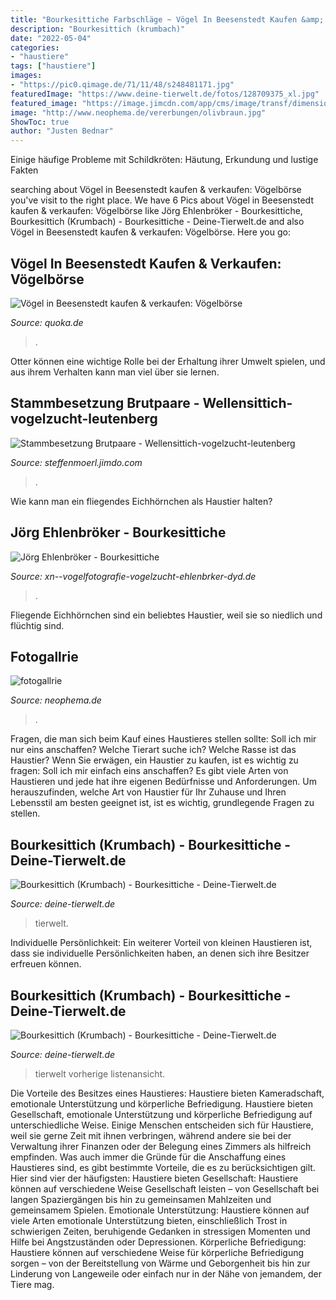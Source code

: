 ```yaml
---
title: "Bourkesittiche Farbschläge ~ Vögel In Beesenstedt Kaufen &amp; Verkaufen: Vögelbörse"
description: "Bourkesittich (krumbach)"
date: "2022-05-04"
categories:
- "haustiere"
tags: ["haustiere"]
images:
- "https://pic0.qimage.de/71/11/48/s248481171.jpg"
featuredImage: "https://www.deine-tierwelt.de/fotos/128709375_xl.jpg"
featured_image: "https://image.jimcdn.com/app/cms/image/transf/dimension=1920x400:format=jpg/path/s0b344672db691379/image/i757572fefecf0de6/version/1492014801/image.jpg"
image: "http://www.neophema.de/vererbungen/olivbraun.jpg"
ShowToc: true
author: "Justen Bednar"
---
```



Einige häufige Probleme mit Schildkröten: Häutung, Erkundung und lustige Fakten

	

		
searching about Vögel in Beesenstedt kaufen &amp; verkaufen: Vögelbörse you've visit to the right place. We have 6 Pics about Vögel in Beesenstedt kaufen &amp; verkaufen: Vögelbörse like Jörg Ehlenbröker - Bourkesittiche, Bourkesittich (Krumbach) - Bourkesittiche - Deine-Tierwelt.de and also Vögel in Beesenstedt kaufen &amp; verkaufen: Vögelbörse. Here you go:
		
    
## Vögel In Beesenstedt Kaufen &amp; Verkaufen: Vögelbörse

<img loading=lazy src="https://pic0.qimage.de/71/11/48/s248481171.jpg" onerror="this.onerror=null;this.src='https://tse1.mm.bing.net/th?id=OIP.Z34he4w_RUtvQ7kUoGcrnQAAAA&amp;pid=15.1';" alt="Vögel in Beesenstedt kaufen &amp; verkaufen: Vögelbörse">

_Source: quoka.de_

>. 

	

Otter können eine wichtige Rolle bei der Erhaltung ihrer Umwelt spielen, und aus ihrem Verhalten kann man viel über sie lernen.

    
## Stammbesetzung Brutpaare - Wellensittich-vogelzucht-leutenberg

<img loading=lazy src="https://image.jimcdn.com/app/cms/image/transf/dimension=1920x400:format=jpg/path/s0b344672db691379/image/i757572fefecf0de6/version/1492014801/image.jpg" onerror="this.onerror=null;this.src='https://tse1.mm.bing.net/th?id=OIP.0ObxxQTZGVA6ZI6So__K-gHaFj&amp;pid=15.1';" alt="Stammbesetzung Brutpaare - Wellensittich-vogelzucht-leutenberg">

_Source: steffenmoerl.jimdo.com_

>. 

	

Wie kann man ein fliegendes Eichhörnchen als Haustier halten?

    
## Jörg Ehlenbröker - Bourkesittiche

<img loading=lazy src="https://www.xn--vogelfotografie-vogelzucht-ehlenbrker-dyd.de/s/cc_images/teaserbox_2454984473.jpg?t=1426202595" onerror="this.onerror=null;this.src='https://tse2.mm.bing.net/th?id=OIP.QKpD_YCtD5q-a3VxQ-VdpQHaH8&amp;pid=15.1';" alt="Jörg Ehlenbröker - Bourkesittiche">

_Source: xn--vogelfotografie-vogelzucht-ehlenbrker-dyd.de_

>. 

	

Fliegende Eichhörnchen sind ein beliebtes Haustier, weil sie so niedlich und flüchtig sind.

    
## Fotogallrie

<img loading=lazy src="http://www.neophema.de/vererbungen/olivbraun.jpg" onerror="this.onerror=null;this.src='https://tse4.mm.bing.net/th?id=OIP.5hq2A5Wj7NZ8VGdcBiwYkwAAAA&amp;pid=15.1';" alt="fotogallrie">

_Source: neophema.de_

>. 

	

Fragen, die man sich beim Kauf eines Haustieres stellen sollte: Soll ich mir nur eins anschaffen? Welche Tierart suche ich? Welche Rasse ist das Haustier?
Wenn Sie erwägen, ein Haustier zu kaufen, ist es wichtig zu fragen: Soll ich mir einfach eins anschaffen? Es gibt viele Arten von Haustieren und jede hat ihre eigenen Bedürfnisse und Anforderungen. Um herauszufinden, welche Art von Haustier für Ihr Zuhause und Ihren Lebensstil am besten geeignet ist, ist es wichtig, grundlegende Fragen zu stellen.

    
## Bourkesittich (Krumbach) - Bourkesittiche - Deine-Tierwelt.de

<img loading=lazy src="https://www.deine-tierwelt.de/fotos/128709375_xl.jpg" onerror="this.onerror=null;this.src='https://tse2.mm.bing.net/th?id=OIP.wvW36MALD47FGWPNucfuVQHaGL&amp;pid=15.1';" alt="Bourkesittich (Krumbach) - Bourkesittiche - Deine-Tierwelt.de">

_Source: deine-tierwelt.de_

>tierwelt. 

	

Individuelle Persönlichkeit: Ein weiterer Vorteil von kleinen Haustieren ist, dass sie individuelle Persönlichkeiten haben, an denen sich ihre Besitzer erfreuen können.

    
## Bourkesittich (Krumbach) - Bourkesittiche - Deine-Tierwelt.de

<img loading=lazy src="https://www.deine-tierwelt.de/fotos/128709375_760x570.jpg" onerror="this.onerror=null;this.src='https://tse4.mm.bing.net/th?id=OIP.5kjxSf-Jc7W_WfyCrp96QgHaFj&amp;pid=15.1';" alt="Bourkesittich (Krumbach) - Bourkesittiche - Deine-Tierwelt.de">

_Source: deine-tierwelt.de_

>tierwelt vorherige listenansicht. 

	

Die Vorteile des Besitzes eines Haustieres: Haustiere bieten Kameradschaft, emotionale Unterstützung und körperliche Befriedigung.
Haustiere bieten Gesellschaft, emotionale Unterstützung und körperliche Befriedigung auf unterschiedliche Weise. Einige Menschen entscheiden sich für Haustiere, weil sie gerne Zeit mit ihnen verbringen, während andere sie bei der Verwaltung ihrer Finanzen oder der Belegung eines Zimmers als hilfreich empfinden. Was auch immer die Gründe für die Anschaffung eines Haustieres sind, es gibt bestimmte Vorteile, die es zu berücksichtigen gilt. Hier sind vier der häufigsten: Haustiere bieten Gesellschaft: Haustiere können auf verschiedene Weise Gesellschaft leisten – von Gesellschaft bei langen Spaziergängen bis hin zu gemeinsamen Mahlzeiten und gemeinsamem Spielen. Emotionale Unterstützung: Haustiere können auf viele Arten emotionale Unterstützung bieten, einschließlich Trost in schwierigen Zeiten, beruhigende Gedanken in stressigen Momenten und Hilfe bei Angstzuständen oder Depressionen. Körperliche Befriedigung: Haustiere können auf verschiedene Weise für körperliche Befriedigung sorgen – von der Bereitstellung von Wärme und Geborgenheit bis hin zur Linderung von Langeweile oder einfach nur in der Nähe von jemandem, der Tiere mag.

